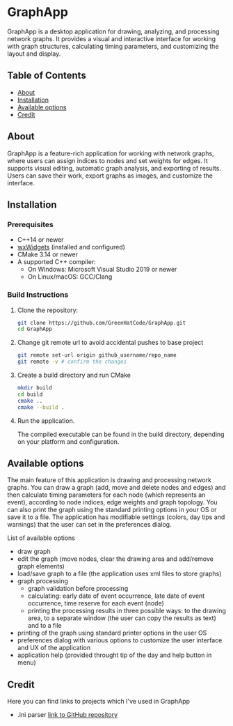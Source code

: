 # GraphApp
GraphApp is a desktop application for drawing, analyzing, and processing network graphs. It provides a visual and interactive interface for working with graph structures, calculating timing parameters, and customizing the layout and display.

## Table of Contents

- [About](#about)
- [Installation](#installation)
- [Available options](#available-options)
- [Credit](#credit)

## About

GraphApp is a feature-rich application for working with network graphs, where users can assign indices to nodes and set weights for edges. It supports visual editing, automatic graph analysis, and exporting of results. Users can save their work, export graphs as images, and customize the interface.

## Installation

### Prerequisites

- C++14 or newer
- [wxWidgets](https://wxwidgets.org/) (installed and configured)
- CMake 3.14 or newer
- A supported C++ compiler:
  - On Windows: Microsoft Visual Studio 2019 or newer
  - On Linux/macOS: GCC/Clang

### Build Instructions

1. Clone the repository:
    ```bash
    git clone https://github.com/GreenHatCode/GraphApp.git
    cd GraphApp
    ```
2.  Change git remote url to avoid accidental pushes to base project
    ```bash
    git remote set-url origin github_username/repo_name
    git remote -v # confirm the changes
    ```
3. Create a build directory and run CMake
    ```bash
    mkdir build
    cd build
    cmake ..
    cmake --build .
    ```
4. Run the application.

   The compiled executable can be found in the build directory, depending on your platform and configuration.

## Available options
The main feature of this application is drawing and processing network graphs. You can draw a graph (add, move and delete nodes and edges) and then calculate timing parameters for each node (which represents an event), according to node indices, edge weights and graph topology. You can also print the graph using the standard printing options in your OS or save it to a file. The application has modifiable settings (colors, day tips and warnings) that the user can set in the preferences dialog.

List of available options
- draw graph
- edit the graph (move nodes, clear the drawing area and add/remove graph elements)
- load/save graph to a file (the application uses xml files to store graphs)
- graph processing
    - graph validation before processing
    - calculating: early date of event occurrence, late date of event occurrence, time reserve for each event (node)
    - printing the processing results in three possible ways: to the drawing area, to a separate window (the user can copy the results as text) and to a file
- printing of the graph using standard printer options in the user OS
- preferences dialog with various options to customize the user interface and UX of the application
- application help (provided throught tip of the day and help button in menu)


## Credit
Here you can find links to projects which I've used in GraphApp
- .ini parser [link to GitHub repository](https://github.com/metayeti/mINI/tree/master)



